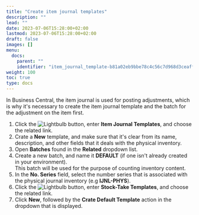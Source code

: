 ```yaml
---
title: "Create item journal templates"
description: ""
lead: ""
date: 2023-07-06T15:28:00+02:00
lastmod: 2023-07-06T15:28:00+02:00
draft: false
images: []
menu:
  docs:
    parent: ""
    identifier: "item_journal_template-b81a02eb9bbe78c4c56c7d968d3ceaff"
weight: 100
toc: true
type: docs
---
```


In Business Central, the item journal is used for posting adjustments, which is why it's necessary to create the item journal template and the batch for the adjustment on the item first. 

1. Click the ![Lightbulb](Lightbulb_icon.PNG) button, enter **Item Journal Templates**, and choose the related link.
2. Crate a **New** template, and make sure that it's clear from its name, description, and other fields that it deals with the physical inventory.
3. Open **Batches** found in the **Related** dropdown list. 
4. Create a new batch, and name it **DEFAULT** (if one isn't already created in your environment).        
   This batch will be used for the purpose of counting inventory content. 
5. In the **No. Series** field, select the number series that is associated with the physical journal inventory (e.g **IJNL-PHYS**).
6. Click the ![Lightbulb](Lightbulb_icon.PNG) button, enter **Stock-Take Templates**, and choose the related link.
7. Click **New**, followed by the **Crate Default Template** action in the dropdown that is displayed.